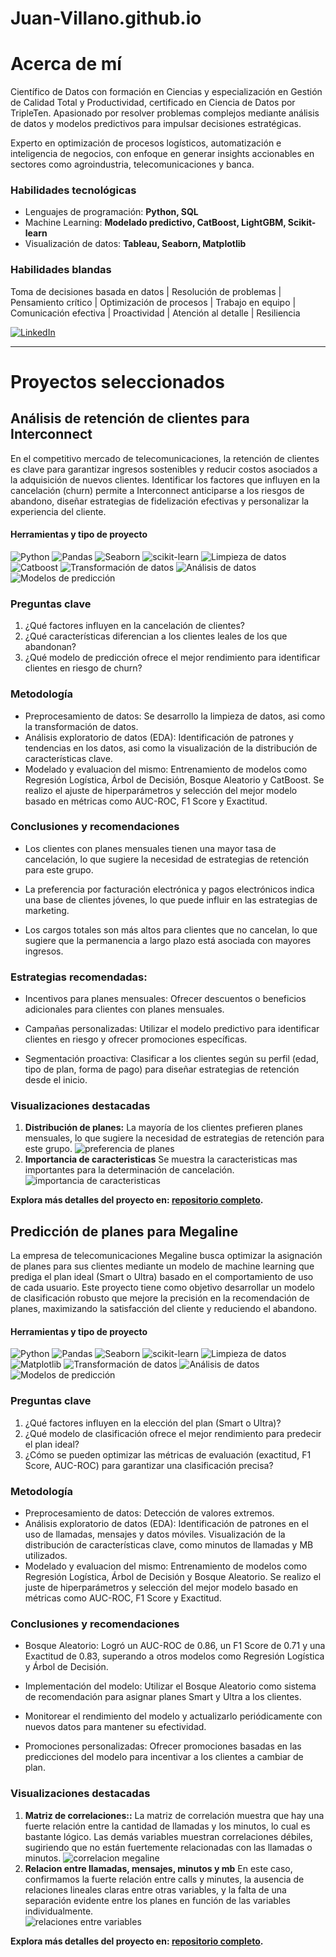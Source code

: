 # Juan-Villano.github.io

# Acerca de mí

Científico de Datos con formación en Ciencias y especialización en Gestión de Calidad Total y Productividad, certificado en Ciencia de Datos por TripleTen. Apasionado por resolver problemas complejos mediante análisis de datos y modelos predictivos para impulsar decisiones estratégicas.

Experto en optimización de procesos logísticos, automatización e inteligencia de negocios, con enfoque en generar insights accionables en sectores como agroindustria, telecomunicaciones y banca.

### Habilidades tecnológicas

- Lenguajes de programación: **Python, SQL**
- Machine Learning: **Modelado predictivo, CatBoost, LightGBM, Scikit-learn**
- Visualización de datos: **Tableau, Seaborn, Matplotlib**


### Habilidades blandas
Toma de decisiones basada en datos | Resolución de problemas | Pensamiento crítico | Optimización de procesos | Trabajo en equipo | Comunicación efectiva | Proactividad | Atención al detalle | Resiliencia 

[![LinkedIn](https://img.shields.io/badge/linkedin-%23295F98.svg?style=for-the-badge&logo=linkedin&logoColor=white)](https://www.linkedin.com/in/juan-villano-leyva-60710b250/)

* * *

# Proyectos seleccionados

## Análisis de retención de clientes para Interconnect
En el competitivo mercado de telecomunicaciones, la retención de clientes es clave para garantizar ingresos sostenibles y reducir costos asociados a la adquisición de nuevos clientes. Identificar los factores que influyen en la cancelación (churn) permite a Interconnect anticiparse a los riesgos de abandono, diseñar estrategias de fidelización efectivas y personalizar la experiencia del cliente.

#### Herramientas y tipo de proyecto
![Python](https://img.shields.io/badge/python-357ebd?style=for-the-badge&logo=python&logoColor=white)
![Pandas](https://img.shields.io/badge/pandas-%23357ebd.svg?style=for-the-badge&logo=pandas&logoColor=white)
![Seaborn](https://img.shields.io/badge/Seaborn-357ebd?style=for-the-badge)
![scikit-learn](https://img.shields.io/badge/scikit--learn-%23357ebd.svg?style=for-the-badge&logo=scikit-learn&logoColor=white)
![Limpieza de datos](https://img.shields.io/badge/Limpieza_de_datos-295F98?style=for-the-badge)
![Catboost](https://img.shields.io/badge/Catboost-357ebd?style=for-the-badge)
![Transformación de datos](https://img.shields.io/badge/Transformación_de_datos-295F98?style=for-the-badge)
![Análisis de datos](https://img.shields.io/badge/Análisis_de_datos-295F98?style=for-the-badge)
![Modelos de predicción](https://img.shields.io/badge/Modelos_de_predicción-295F98?style=for-the-badge)

### Preguntas clave
1. ¿Qué factores influyen en la cancelación de clientes?
2. ¿Qué características diferencian a los clientes leales de los que abandonan?
3. ¿Qué modelo de predicción ofrece el mejor rendimiento para identificar clientes en riesgo de churn?

### Metodología
- Preprocesamiento de datos: Se desarrollo la limpieza de datos, asi como la transformación de datos.
- Análisis exploratorio de datos (EDA): Identificación de patrones y tendencias en los datos, asi como la visualización de la distribución de características clave.
- Modelado y evaluacion del mismo: Entrenamiento de modelos como Regresión Logística, Árbol de Decisión, Bosque Aleatorio y CatBoost.
Se realizo el ajuste de hiperparámetros y selección del mejor modelo basado en métricas como AUC-ROC, F1 Score y Exactitud.

### Conclusiones y recomendaciones
- Los clientes con planes mensuales tienen una mayor tasa de cancelación, lo que sugiere la necesidad de estrategias de retención para este grupo.

- La preferencia por facturación electrónica y pagos electrónicos indica una base de clientes jóvenes, lo que puede influir en las estrategias de marketing.

- Los cargos totales son más altos para clientes que no cancelan, lo que sugiere que la permanencia a largo plazo está asociada con mayores ingresos.

### Estrategias recomendadas:
- Incentivos para planes mensuales: Ofrecer descuentos o beneficios adicionales para clientes con planes mensuales.

- Campañas personalizadas: Utilizar el modelo predictivo para identificar clientes en riesgo y ofrecer promociones específicas.

- Segmentación proactiva: Clasificar a los clientes según su perfil (edad, tipo de plan, forma de pago) para diseñar estrategias de retención desde el inicio.

### Visualizaciones destacadas

1. **Distribución de planes:** La mayoría de los clientes prefieren planes mensuales, lo que sugiere la necesidad de estrategias de retención para este grupo.
![preferencia de planes](/assets/img/p01_barras_preferencia_planes.png)
2. **Importancia de caracteristicas** Se muestra la caracteristicas mas importantes para la determinación de cancelación. 
![importancia de caracteristicas](/assets/img/p01_importancia_caracteristicas.png)

**Explora más detalles del proyecto en: [repositorio completo](https://github.com/Juan-Villano/Proyecto_Interconnect).**


## Predicción de planes para Megaline
La empresa de telecomunicaciones Megaline busca optimizar la asignación de planes para sus clientes mediante un modelo de machine learning que prediga el plan ideal (Smart o Ultra) basado en el comportamiento de uso de cada usuario. Este proyecto tiene como objetivo desarrollar un modelo de clasificación robusto que mejore la precisión en la recomendación de planes, maximizando la satisfacción del cliente y reduciendo el abandono.

#### Herramientas y tipo de proyecto
![Python](https://img.shields.io/badge/python-357ebd?style=for-the-badge&logo=python&logoColor=white)
![Pandas](https://img.shields.io/badge/pandas-%23357ebd.svg?style=for-the-badge&logo=pandas&logoColor=white)
![Seaborn](https://img.shields.io/badge/Seaborn-357ebd?style=for-the-badge)
![scikit-learn](https://img.shields.io/badge/scikit--learn-%23357ebd.svg?style=for-the-badge&logo=scikit-learn&logoColor=white)
![Limpieza de datos](https://img.shields.io/badge/Limpieza_de_datos-295F98?style=for-the-badge)
![Matplotlib](https://img.shields.io/badge/Matplotlib-357ebd?style=for-the-badge)
![Transformación de datos](https://img.shields.io/badge/Transformación_de_datos-295F98?style=for-the-badge)
![Análisis de datos](https://img.shields.io/badge/Análisis_de_datos-295F98?style=for-the-badge)
![Modelos de predicción](https://img.shields.io/badge/Modelos_de_predicción-295F98?style=for-the-badge)

### Preguntas clave
1. ¿Qué factores influyen en la elección del plan (Smart o Ultra)?
2. ¿Qué modelo de clasificación ofrece el mejor rendimiento para predecir el plan ideal?
3. ¿Cómo se pueden optimizar las métricas de evaluación (exactitud, F1 Score, AUC-ROC) para garantizar una clasificación precisa?

### Metodología
- Preprocesamiento de datos: Detección de valores extremos.
- Análisis exploratorio de datos (EDA): Identificación de patrones en el uso de llamadas, mensajes y datos móviles.
Visualización de la distribución de características clave, como minutos de llamadas y MB utilizados.
- Modelado y evaluacion del mismo: Entrenamiento de modelos como Regresión Logística, Árbol de Decisión y Bosque Aleatorio. Se realizo el juste de hiperparámetros y selección del mejor modelo basado en métricas como AUC-ROC, F1 Score y Exactitud.

### Conclusiones y recomendaciones
- Bosque Aleatorio: Logró un AUC-ROC de 0.86, un F1 Score de 0.71 y una Exactitud de 0.83, superando a otros modelos como Regresión Logística y Árbol de Decisión.

- Implementación del modelo: Utilizar el Bosque Aleatorio como sistema de recomendación para asignar planes Smart y Ultra a los clientes.

- Monitorear el rendimiento del modelo y actualizarlo periódicamente con nuevos datos para mantener su efectividad.


- Promociones personalizadas: Ofrecer promociones basadas en las predicciones del modelo para incentivar a los clientes a cambiar de plan.

### Visualizaciones destacadas

1. **Matriz de correlaciones::** La matriz de correlación muestra que hay una fuerte relación entre la cantidad de llamadas y los minutos, lo cual es bastante lógico. Las demás variables muestran correlaciones débiles, sugiriendo que no están fuertemente relacionadas con las llamadas o minutos.
![correlacion megaline](/assets/img/p02_corr_mega.png)
2. **Relacion entre llamadas, mensajes, minutos y mb** En este caso, confirmamos la fuerte relación entre calls y minutes, la ausencia de relaciones lineales claras entre otras variables, y la falta de una separación evidente entre los planes en función de las variables individualmente.  
![relaciones entre variables](/assets/img/p02_relaciones_variables.png)

**Explora más detalles del proyecto en: [repositorio completo](https://github.com/Juan-Villano/Proyecto_Megaline).**